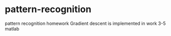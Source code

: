 # pattern-recognition
pattern recognition homework
Gradient descent is implemented in work 3-5
matlab
